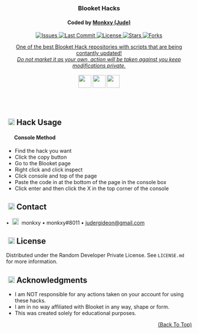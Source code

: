 <div align="center">
    
<h3 align="center">Blooket Hacks</h3>
<h4 align="center">Coded by <a href="https://github.com/monkxy/">Monkxy (Jude)</h4>

<span id="badges-container" >
    <img alt="Issues" src="https://img.shields.io/github/issues/monkxy/blooket-hacks?color=blue"/>
    <img alt="Last Commit" src="https://img.shields.io/github/last-commit/monkxy/blooket-hacks?color=blue"/>
    <img alt="License" src="https://img.shields.io/badge/license-RDPL-blue"/>
    <img alt="Stars" src="https://img.shields.io/github/stars/monkxy/blooket-hacks?color=blue"/>
    <img alt="Forks" src="https://img.shields.io/github/forks/monkxy/blooket-hacks?color=blue"/>
</span>

  <p align="center">
   One of the best Blooket Hack repositories with scripts that are being contantly updated! <br/>
   <i>Do not market it as your own, action will be taken against you keep modifications private.</i>
    <br/>
    <br/>
    <a href="https://github.com/monkxy/blooket-hacks/issues/new?assignees=Jude-Gideon&labels=%5BBUG%5D&template=bug-report.md&title=BUG%3A+FILE+NAME"><img height="35px" src="https://github.com/monkxy/blooket-hacks/blob/assets/images/bug.svg?raw=true&height=50px"></a>
    <a href="https://github.com/monkxy/blooket-hacks/issues/new?assignees=Jude-Gideon&labels=%5BIMPROVEMENT%5D&template=suggestion.md&title=IDEA%3A+Idea"><img height="35px" src="https://github.com/monkxy/blooket-hacks/blob/assets/images/request.svg?raw=true&height=50px"></a>
    <a href="https://discord.gg/aeDraxAUpB"><img height="35px" src="https://github.com/monkxy/blooket-hacks/blob/assets/images/discord.svg?raw=true&height=50px"></a>
  </p>
</div>
<br/><br/>

<!-- USAGE -->
## ‎‎ <img width="18" src="https://cdn.discordapp.com/emojis/1034440804938301447"> ‎ ‎ Hack Usage
#### ‎‎ <img width="15" src="https://cdn.discordapp.com/emojis/1061737306534449233"> ‎ ‎ Console Method
- Find the hack you want
- Click the copy button
- Go to the Blooket page
- Right click and click inspect
- Click console and top of the page
- Paste the code in at the bottom of the page in the console box
- Click enter and then click the X in the top corner of the console

<!-- CONTACT -->
## ‎‎ <img width="18" src="https://cdn.discordapp.com/emojis/1035536629407957042"> ‎ ‎ Contact

• ‎ <img width="18" src="https://i.ibb.co/b5pyDDx/image.png"> ‎ monkxy • monkxy#8011 • judergideon@gmail.com</span>

<!-- LICENSE -->
## ‎‎ <img width="18" src="https://cdn.discordapp.com/emojis/1022522686603276350"> ‎ ‎ License

Distributed under the Random Developer Private License. See `LICENSE.md` for more information.

<!-- ACKNOWLEDGMENTS -->
## ‎‎ <img width="18" src="https://cdn.discordapp.com/emojis/1012520645915062292"> ‎ ‎ Acknowledgments

* I am NOT responsible for any actions taken on your account for using these hacks.
* I am in no way affiliated with Blooket in any way, shape or form.
* This was created solely for educational purposes.

<p align="right"><a href="#readme-top">(Back To Top)</a></p>
